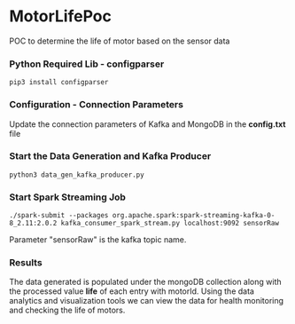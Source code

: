 # MotorLifePoc
POC to determine the life of motor based on the sensor data

### Python Required Lib - configparser
```pip3 install configparser```

### Configuration - Connection Parameters
Update the connection parameters of Kafka and MongoDB in the **config.txt** file

### Start the Data Generation and Kafka Producer
```python3 data_gen_kafka_producer.py```

### Start Spark Streaming Job
```./spark-submit --packages org.apache.spark:spark-streaming-kafka-0-8_2.11:2.0.2 kafka_consumer_spark_stream.py localhost:9092 sensorRaw```

Parameter "sensorRaw" is the kafka topic name.

### Results
The data generated is populated under the mongoDB collection along with the processed value **life** of each entry with motorId. Using the data analytics and visualization tools we can view the data for health monitoring and checking the life of motors.


